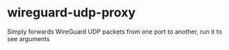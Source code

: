 # wireguard-udp-proxy

Simply forwards WireGuard UDP packets from one port to another, run it to see arguments
